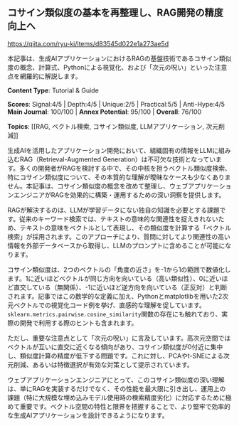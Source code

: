 ## コサイン類似度の基本を再整理し、RAG開発の精度向上へ

https://qiita.com/ryu-ki/items/d83545d022e1a273ae5d

本記事は、生成AIアプリケーションにおけるRAGの基盤技術であるコサイン類似度の概念、計算式、Pythonによる視覚化、および「次元の呪い」といった注意点を網羅的に解説します。

**Content Type**: Tutorial & Guide

**Scores**: Signal:4/5 | Depth:4/5 | Unique:2/5 | Practical:5/5 | Anti-Hype:4/5
**Main Journal**: 100/100 | **Annex Potential**: 95/100 | **Overall**: 76/100

**Topics**: [[RAG, ベクトル検索, コサイン類似度, LLMアプリケーション, 次元削減]]

生成AIを活用したアプリケーション開発において、組織固有の情報をLLMに組み込むRAG（Retrieval-Augmented Generation）は不可欠な技術となっています。多くの開発者がRAGを検討する中で、その中核を担うベクトル類似度検索、特にコサイン類似度について、その本質的な理解が曖昧なケースも少なくありません。本記事は、コサイン類似度の概念を改めて整理し、ウェブアプリケーションエンジニアがRAGを効果的に構築・運用するための深い洞察を提供します。

RAGが解決するのは、LLMが学習データにない独自の知識を必要とする課題です。従来のキーワード検索では、テキストの意味的な関連性を捉えきれないため、テキストの意味をベクトルとして表現し、その類似度を計算する「ベクトル検索」が採用されます。このアプローチにより、質問に対してより関連性の高い情報を外部データベースから取得し、LLMのプロンプトに含めることが可能になります。

コサイン類似度は、2つのベクトルの「角度の近さ」を-1から1の範囲で数値化します。1に近いほどベクトルが同じ方向を向いている（高い類似性）、0に近いほど直交している（無関係）、-1に近いほど逆方向を向いている（正反対）と判断されます。記事ではこの数学的な定義に加え、Pythonとmatplotlibを用いた2次元ベクトルでの視覚化コード例を挙げ、直感的な理解を促しています。`sklearn.metrics.pairwise.cosine_similarity`関数の存在にも触れており、実際の開発で利用する際のヒントも含まれます。

ただし、重要な注意点として「次元の呪い」に言及しています。高次元空間ではベクトルが互いに直交に近くなる傾向があり、コサイン類似度が0付近に集中し、類似度計算の精度が低下する問題です。これに対し、PCAやt-SNEによる次元削減、あるいは特徴選択が有効な対策として提示されています。

ウェブアプリケーションエンジニアにとって、このコサイン類似度の深い理解は、単にRAGを実装するだけでなく、その性能を最大限に引き出し、運用上の課題（特に大規模な埋め込みモデル使用時の検索精度劣化）に対応するために極めて重要です。ベクトル空間の特性と限界を把握することで、より堅牢で効率的な生成AIアプリケーションを設計できるようになります。